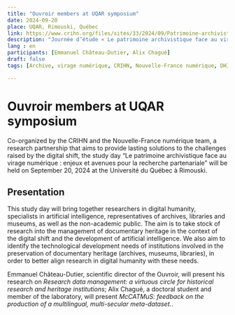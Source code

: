 ```yaml
---
title: "Ouvroir members at UQAR symposium"
date: 2024-09-20
place: UQAR, Rimouski, Québec
link: https://www.crihn.org/files/sites/33/2024/09/Patrimoine-archivistique-et-virage-numerique-programme-2024-09-20-2.pdf
description: "Journée d’étude « Le patrimoine archivistique face au virage numérique : enjeux et avenues pour la recherche partenariale"
lang : en
participants: [Emmanuel Château-Dutier, Alix Chagué]
draft: false
tags: [Archive, virage numérique, CRIHN, Nouvelle-France numérique, DH]

---
```


# Ouvroir members at UQAR symposium

Co-organized by the CRIHN and the Nouvelle-France numérique team, a research partnership that aims to provide lasting solutions to the challenges raised by the digital shift, the study day “Le patrimoine archivistique face au virage numérique : enjeux et avenues pour la recherche partenariale” will be held on September 20, 2024 at the Université du Québec à Rimouski.

## Presentation

This study day will bring together researchers in digital humanity, specialists in artificial intelligence, representatives of archives, libraries and museums, as well as the non-academic public. The aim is to take stock of research into the management of documentary heritage in the context of the digital shift and the development of artificial intelligence. We also aim to identify the technological development needs of institutions involved in the preservation of documentary heritage (archives, museums, libraries), in order to better align research in digital humanity with these needs.

Emmanuel Château-Dutier, scientific director of the Ouvroir, will present his research on _Research data management: a virtuous circle for historical research and heritage institutions_; Alix Chagué, a doctoral student and member of the laboratory, will present _McCATMuS: feedback on the production of a multilingual, multi-secular meta-dataset._.

